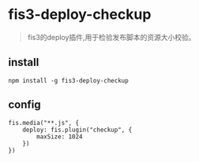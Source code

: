 # fis3-deploy-checkup

>fis3的deploy插件,用于检验发布脚本的资源大小校验。

## install

```
npm install -g fis3-deploy-checkup
```

##  config

```
fis.media("**.js", {
    deploy: fis.plugin("checkup", {
        maxSize: 1024
    })
})
```